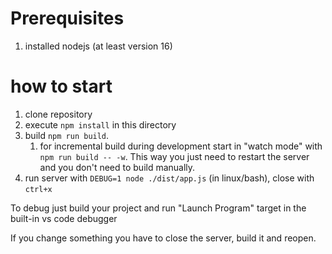 # Prerequisites
1. installed nodejs (at least version 16)

# how to start
1. clone repository
1. execute `npm install` in this directory
1. build `npm run build`.
    1. for incremental build during development start in "watch mode" with `npm run build -- -w`. This way you just need to restart the server and you don't need to build manually.
1. run server with `DEBUG=1 node ./dist/app.js` (in linux/bash), close with `ctrl+x`

To debug just build your project and run "Launch Program" target in the built-in vs code debugger

If you change something you have to close the server, build it and reopen.
